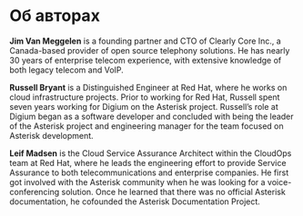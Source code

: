 # Об авторах

**Jim Van Meggelen** is a founding partner and CTO of Clearly Core Inc., a Canada-based provider of open source telephony solutions. He has nearly 30 years of enterprise telecom experience, with extensive knowledge of both legacy telecom and VoIP.

**Russell Bryant** is a Distinguished Engineer at Red Hat, where he works on cloud infrastructure projects. Prior to working for Red Hat, Russell spent seven years working for Digium on the Asterisk project. Russell’s role at Digium began as a software developer and concluded with being the leader of the Asterisk project and engineering manager for the team focused on Asterisk development.

**Leif Madsen** is the Cloud Service Assurance Architect within the CloudOps team at Red Hat, where he leads the engineering effort to provide Service Assurance to both telecommunications and enterprise companies. He first got involved with the Asterisk community when he was looking for a voice-conferencing solution. Once he learned that there was no official Asterisk documentation, he cofounded the Asterisk Documentation Project.

